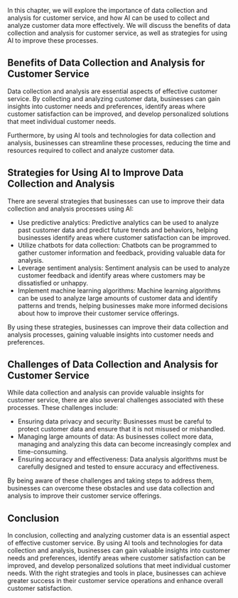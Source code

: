 
In this chapter, we will explore the importance of data collection and analysis for customer service, and how AI can be used to collect and analyze customer data more effectively. We will discuss the benefits of data collection and analysis for customer service, as well as strategies for using AI to improve these processes.

Benefits of Data Collection and Analysis for Customer Service
-------------------------------------------------------------

Data collection and analysis are essential aspects of effective customer service. By collecting and analyzing customer data, businesses can gain insights into customer needs and preferences, identify areas where customer satisfaction can be improved, and develop personalized solutions that meet individual customer needs.

Furthermore, by using AI tools and technologies for data collection and analysis, businesses can streamline these processes, reducing the time and resources required to collect and analyze customer data.

Strategies for Using AI to Improve Data Collection and Analysis
---------------------------------------------------------------

There are several strategies that businesses can use to improve their data collection and analysis processes using AI:

* Use predictive analytics: Predictive analytics can be used to analyze past customer data and predict future trends and behaviors, helping businesses identify areas where customer satisfaction can be improved.
* Utilize chatbots for data collection: Chatbots can be programmed to gather customer information and feedback, providing valuable data for analysis.
* Leverage sentiment analysis: Sentiment analysis can be used to analyze customer feedback and identify areas where customers may be dissatisfied or unhappy.
* Implement machine learning algorithms: Machine learning algorithms can be used to analyze large amounts of customer data and identify patterns and trends, helping businesses make more informed decisions about how to improve their customer service offerings.

By using these strategies, businesses can improve their data collection and analysis processes, gaining valuable insights into customer needs and preferences.

Challenges of Data Collection and Analysis for Customer Service
---------------------------------------------------------------

While data collection and analysis can provide valuable insights for customer service, there are also several challenges associated with these processes. These challenges include:

* Ensuring data privacy and security: Businesses must be careful to protect customer data and ensure that it is not misused or mishandled.
* Managing large amounts of data: As businesses collect more data, managing and analyzing this data can become increasingly complex and time-consuming.
* Ensuring accuracy and effectiveness: Data analysis algorithms must be carefully designed and tested to ensure accuracy and effectiveness.

By being aware of these challenges and taking steps to address them, businesses can overcome these obstacles and use data collection and analysis to improve their customer service offerings.

Conclusion
----------

In conclusion, collecting and analyzing customer data is an essential aspect of effective customer service. By using AI tools and technologies for data collection and analysis, businesses can gain valuable insights into customer needs and preferences, identify areas where customer satisfaction can be improved, and develop personalized solutions that meet individual customer needs. With the right strategies and tools in place, businesses can achieve greater success in their customer service operations and enhance overall customer satisfaction.
